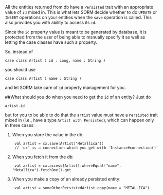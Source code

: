 All the entities returned from db have a `Persisted` trait with an appropriate value of `id` mixed in. This is what lets SORM decide whether to do `UPDATE` or `INSERT` operations on your entities when the `save` operation is called. This also provides you with ability to access its `id`.

Since the `id` property value is meant to be generated by database, it is protected from the user of being able to manually specify it as well as letting the case classes have such a property.

So, instead of 
    
    case class Artist ( id : Long, name : String )

you should use 

    case class Artist ( name : String )

and let SORM take care of `id` property management for you.

##What should you do when you need to get the `id` of an entity?
Just do

    artist.id

but for you to be able to do that the `artist` value must have a `Persisted` trait mixed in (i.e., have a type `Artist with Persisted`), which can happen only in three cases:

1. When you store the value in the db:

        val artist = cx.save(Artist("Metallica")) 
        // `cx` is a connection which you get with `Instance#connection()`
    
2. When you fetch it from the db:

        val artist = cx.access[Artist].whereEqual("name", "Metallica").fetchOne().get

3. When you make a copy of an already persisted entity:

        val artist = someOtherPersistedArtist.copy(name = "METALLICA")